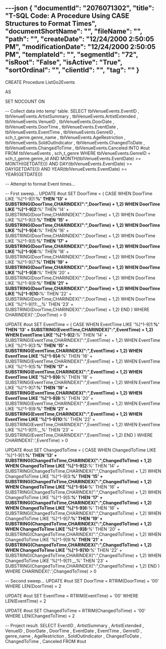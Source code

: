 ---json
{
  "documentId": "2076071302",
  "title": "T-SQL Code: A Procedure Using CASE Structures to Format Times",
  "documentShortName": "",
  "fileName": "",
  "path": "",
  "createDate": "12/24/2000 2:50:05 PM",
  "modificationDate": "12/24/2000 2:50:05 PM",
  "templateId": "",
  "segmentId": "72",
  "isRoot": "False",
  "isActive": "True",
  "sortOrdinal": "",
  "clientId": "",
  "tag": ""
}
---

CREATE Procedure ListGo2Events

AS

SET NOCOUNT ON

-- Collect data into temp' table.
SELECT
    tblVenueEvents.EventID
,    tblVenueEvents.ArtistSummary
,    tblVenueEvents.ArtistExtended
,    tblVenueEvents.VenueID
,    tblVenueEvents.DoorDate
,    tblVenueEvents.DoorTime
,    tblVenueEvents.EventDate
,    tblVenueEvents.EventTime
,    tblVenueEvents.GenreID
,    sch_t_genre.genre_name
,    tblVenueEvents.AgeRestriction
,    tblVenueEvents.SoldOutIndicator
,    tblVenueEvents.ChangedToDate
,    tblVenueEvents.ChangedToTime
,    tblVenueEvents.Canceled
INTO
    #out
FROM
    tblVenueEvents
,    sch_t_genre
WHERE
    tblVenueEvents.GenreID = sch_t_genre.genre_id
AND
    MONTH(tblVenueEvents.EventDate) &gt;= MONTH(GETDATE())
AND
    DAY(tblVenueEvents.EventDate) &gt;= DAY(GETDATE())
AND
    YEAR(tblVenueEvents.EventDate) &gt;= YEAR(GETDATE())

-- Attempt to format Event times...

-- First sweep...
UPDATE #out
SET
    DoorTime = (
        CASE
            WHEN DoorTime LIKE '%[^1-9]1:__%' THEN '13' +
SUBSTRING(DoorTime,CHARINDEX(&quot;:&quot;,DoorTime) + 1,2)
            WHEN DoorTime LIKE '%[^1-9]2:__%' THEN '14' +
SUBSTRING(DoorTime,CHARINDEX(&quot;:&quot;,DoorTime) + 1,2)
            WHEN DoorTime LIKE '%[^1-9]3:__%' THEN '15' +
SUBSTRING(DoorTime,CHARINDEX(&quot;:&quot;,DoorTime) + 1,2)
            WHEN DoorTime LIKE '%[^1-9]4:__%' THEN '16' +
SUBSTRING(DoorTime,CHARINDEX(&quot;:&quot;,DoorTime) + 1,2)
            WHEN DoorTime LIKE '%[^1-9]5:__%' THEN '17' +
SUBSTRING(DoorTime,CHARINDEX(&quot;:&quot;,DoorTime) + 1,2)
            WHEN DoorTime LIKE '%[^1-9]6:__%' THEN '18' +
SUBSTRING(DoorTime,CHARINDEX(&quot;:&quot;,DoorTime) + 1,2)
            WHEN DoorTime LIKE '%[^1-9]7:__%' THEN '19' +
SUBSTRING(DoorTime,CHARINDEX(&quot;:&quot;,DoorTime) + 1,2)
            WHEN DoorTime LIKE '%[^1-9]8:__%' THEN '20' +
SUBSTRING(DoorTime,CHARINDEX(&quot;:&quot;,DoorTime) + 1,2)
            WHEN DoorTime LIKE '%[^1-9]9:__%' THEN '21' +
SUBSTRING(DoorTime,CHARINDEX(&quot;:&quot;,DoorTime) + 1,2)
            WHEN DoorTime LIKE '%[^1-9]10:__%' THEN '22' +
SUBSTRING(DoorTime,CHARINDEX(&quot;:&quot;,DoorTime) + 1,2)
            WHEN DoorTime LIKE '%[^1-9]11:__%' THEN '23' +
SUBSTRING(DoorTime,CHARINDEX(&quot;:&quot;,DoorTime) + 1,2)
        END
    )
WHERE
    CHARINDEX(':',DoorTime) &gt; 0

UPDATE #out
SET
    EventTime = (
        CASE
            WHEN EventTime LIKE '%[^1-9]1:__%' THEN '13' +
SUBSTRING(EventTime,CHARINDEX(&quot;:&quot;,EventTime) + 1,2)
            WHEN EventTime LIKE '%[^1-9]2:__%' THEN '14' +
SUBSTRING(EventTime,CHARINDEX(&quot;:&quot;,EventTime) + 1,2)
            WHEN EventTime LIKE '%[^1-9]3:__%' THEN '15' +
SUBSTRING(EventTime,CHARINDEX(&quot;:&quot;,EventTime) + 1,2)
            WHEN EventTime LIKE '%[^1-9]4:__%' THEN '16' +
SUBSTRING(EventTime,CHARINDEX(&quot;:&quot;,EventTime) + 1,2)
            WHEN EventTime LIKE '%[^1-9]5:__%' THEN '17' +
SUBSTRING(EventTime,CHARINDEX(&quot;:&quot;,EventTime) + 1,2)
            WHEN EventTime LIKE '%[^1-9]6:__%' THEN '18' +
SUBSTRING(EventTime,CHARINDEX(&quot;:&quot;,EventTime) + 1,2)
            WHEN EventTime LIKE '%[^1-9]7:__%' THEN '19' +
SUBSTRING(EventTime,CHARINDEX(&quot;:&quot;,EventTime) + 1,2)
            WHEN EventTime LIKE '%[^1-9]8:__%' THEN '20' +
SUBSTRING(EventTime,CHARINDEX(&quot;:&quot;,EventTime) + 1,2)
            WHEN EventTime LIKE '%[^1-9]9:__%' THEN '21' +
SUBSTRING(EventTime,CHARINDEX(&quot;:&quot;,EventTime) + 1,2)
            WHEN EventTime LIKE '%[^1-9]10:__%' THEN '22' +
SUBSTRING(EventTime,CHARINDEX(&quot;:&quot;,EventTime) + 1,2)
            WHEN EventTime LIKE '%[^1-9]11:__%' THEN '23' +
SUBSTRING(EventTime,CHARINDEX(&quot;:&quot;,EventTime) + 1,2)
        END
    )
WHERE
    CHARINDEX(':',EventTime) &gt; 0

UPDATE #out
SET
    ChangedToTime = (
        CASE
            WHEN ChangedToTime LIKE '%[^1-9]1:__%' THEN '13' +
SUBSTRING(ChangedToTime,CHARINDEX(&quot;:&quot;,ChangedToTime) + 1,2)
            WHEN ChangedToTime LIKE '%[^1-9]2:__%' THEN '14' +
SUBSTRING(ChangedToTime,CHARINDEX(&quot;:&quot;,ChangedToTime) + 1,2)
            WHEN ChangedToTime LIKE '%[^1-9]3:__%' THEN '15' +
SUBSTRING(ChangedToTime,CHARINDEX(&quot;:&quot;,ChangedToTime) + 1,2)
            WHEN ChangedToTime LIKE '%[^1-9]4:__%' THEN '16' +
SUBSTRING(ChangedToTime,CHARINDEX(&quot;:&quot;,ChangedToTime) + 1,2)
            WHEN ChangedToTime LIKE '%[^1-9]5:__%' THEN '17' +
SUBSTRING(ChangedToTime,CHARINDEX(&quot;:&quot;,ChangedToTime) + 1,2)
            WHEN ChangedToTime LIKE '%[^1-9]6:__%' THEN '18' +
SUBSTRING(ChangedToTime,CHARINDEX(&quot;:&quot;,ChangedToTime) + 1,2)
            WHEN ChangedToTime LIKE '%[^1-9]7:__%' THEN '19' +
SUBSTRING(ChangedToTime,CHARINDEX(&quot;:&quot;,ChangedToTime) + 1,2)
            WHEN ChangedToTime LIKE '%[^1-9]8:__%' THEN '20' +
SUBSTRING(ChangedToTime,CHARINDEX(&quot;:&quot;,ChangedToTime) + 1,2)
            WHEN ChangedToTime LIKE '%[^1-9]9:__%' THEN '21' +
SUBSTRING(ChangedToTime,CHARINDEX(&quot;:&quot;,ChangedToTime) + 1,2)
            WHEN ChangedToTime LIKE '%[^1-9]10:__%' THEN '22' +
SUBSTRING(ChangedToTime,CHARINDEX(&quot;:&quot;,ChangedToTime) + 1,2)
            WHEN ChangedToTime LIKE '%[^1-9]11:__%' THEN '23' +
SUBSTRING(ChangedToTime,CHARINDEX(&quot;:&quot;,ChangedToTime) + 1,2)
        END
    )
WHERE
    CHARINDEX(':',ChangedToTime) &gt; 0

-- Second sweep...
UPDATE #out
SET
    DoorTime = RTRIM(DoorTime) + '00'
WHERE
    LEN(DoorTime) = 2

UPDATE #out
SET
    EventTime = RTRIM(EventTime) + '00'
WHERE
    LEN(EventTime) = 2

UPDATE #out
SET
    ChangedToTime = RTRIM(ChangedToTime) + '00'
WHERE
    LEN(ChangedToTime) = 2

-- Project result.
SELECT
    EventID
,    ArtistSummary
,    ArtistExtended
,    VenueID
,    DoorDate
,    DoorTime
,    EventDate
,    EventTime
,    GenreID
,    genre_name
,    AgeRestriction
,    SoldOutIndicator
,    ChangedToDate
,    ChangedToTime
,    Canceled
FROM
    #out
